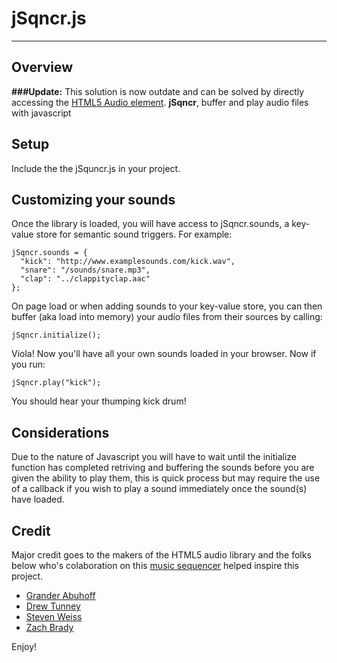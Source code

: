 # jSqncr.js
-----
## Overview

**###Update:** This solution is now outdate and can be solved by directly accessing the [HTML5 Audio element](http://www.w3.org/TR/html/embedded-content-0.html#the-audio-element).
**jSqncr**, buffer and play audio files with javascript

## Setup
Include the the jSquncr.js in your project.
## Customizing your sounds
Once the library is loaded, you will have access to jSqncr.sounds, a key-value store for semantic sound triggers. For example:

    jSqncr.sounds = {
      "kick": "http://www.examplesounds.com/kick.wav",
      "snare": "/sounds/snare.mp3",
      "clap": "../clappityclap.aac"    
  	};

On page load or when adding sounds to your key-value store, you can then buffer (aka load into memory) your audio files from their sources by calling:

	jSqncr.initialize();

Viola! Now you'll have all your own sounds loaded in your browser. Now if you run:

	jSqncr.play("kick");

You should hear your thumping kick drum!
## Considerations
Due to the nature of Javascript you will have to wait until the initialize function has completed retriving and buffering the sounds before you are given the ability to play them, this is quick process but may require the use of a callback if you wish to play a sound immediately once the sound(s) have loaded.
## Credit
Major credit goes to the makers of the HTML5 audio library and the folks below who's colaboration on this [music sequencer](jSequencr.herokuapp.com) helped inspire this project.

* [Grander Abuhoff](http://github.com/cranbury)
* [Drew Tunney](http://github.com/drewtunney)
* [Steven Weiss](http://github.com/stevenaweiss)
* [Zach Brady](http://github.com/zzzbra)

Enjoy!

